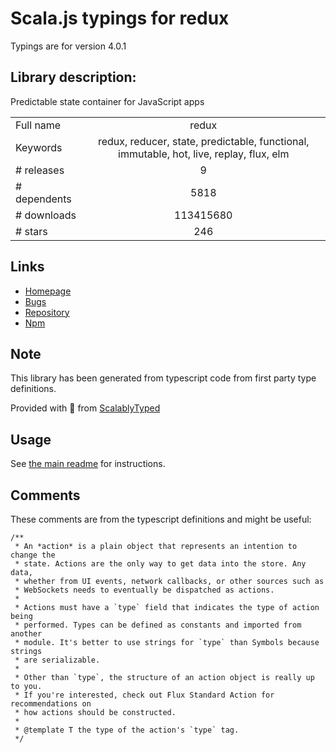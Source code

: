 
# Scala.js typings for redux

Typings are for version 4.0.1

## Library description:
Predictable state container for JavaScript apps

|                    |                 |
| ------------------ | :-------------: |
| Full name          | redux |
| Keywords           | redux, reducer, state, predictable, functional, immutable, hot, live, replay, flux, elm |
| # releases         | 9 |
| # dependents       | 5818 |
| # downloads        | 113415680 |
| # stars            | 246 |

## Links
- [Homepage](http://redux.js.org)
- [Bugs](https://github.com/reduxjs/redux/issues)
- [Repository](https://github.com/reduxjs/redux)
- [Npm](https://www.npmjs.com/package/redux)
    


## Note
This library has been generated from typescript code from first party type definitions.

Provided with :purple_heart: from [ScalablyTyped](https://github.com/oyvindberg/ScalablyTyped)

## Usage
See [the main readme](../../readme.md) for instructions.

## Comments

These comments are from the typescript definitions and might be useful:
```
/**
 * An *action* is a plain object that represents an intention to change the
 * state. Actions are the only way to get data into the store. Any data,
 * whether from UI events, network callbacks, or other sources such as
 * WebSockets needs to eventually be dispatched as actions.
 *
 * Actions must have a `type` field that indicates the type of action being
 * performed. Types can be defined as constants and imported from another
 * module. It's better to use strings for `type` than Symbols because strings
 * are serializable.
 *
 * Other than `type`, the structure of an action object is really up to you.
 * If you're interested, check out Flux Standard Action for recommendations on
 * how actions should be constructed.
 *
 * @template T the type of the action's `type` tag.
 */

```

